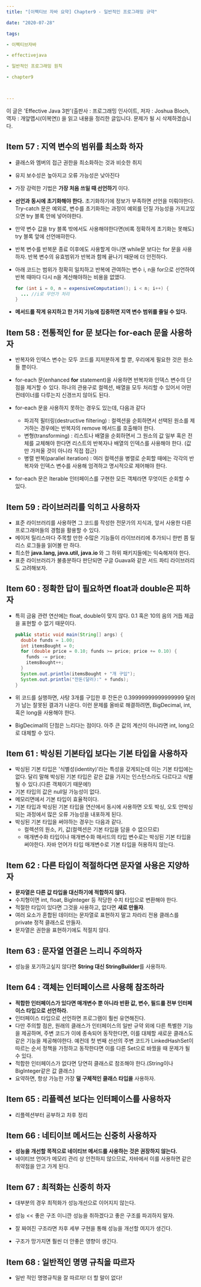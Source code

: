 ```yaml
---
title: "[이펙티브 자바 요약] Chapter9 - 일반적인 프로그래밍 규약"

date: "2020-07-28"

tags:

- 이펙티브자바

- effectivejava

- 일반적인 프로그래밍 원칙

- chapter9



---
```


 이 글은 'Effective Java 3판'(출판사 : 프로그래밍 인사이트, 저자 : Joshua Bloch, 역자 : 개앞맵시(이복연)) 을 읽고 내용을 정리한 글입니다. 문제가 될 시 삭제하겠습니다.



## Item 57 : 지역 변수의 범위를 최소화 하자

- 클래스와 멤버의 접근 권한을 최소화하는 것과 비슷한 취지

- 유지 보수성은 높아지고 오류 가능성은 낮아진다

- 가장 강력한 기법은 <strong>가장 처음 쓰일 때 선언하기</strong> 이다.

- <strong>선언과 동시에 초기화해야 한다.</strong> 초기화하기에 정보가 부족하면 선언을 미뤄야한다. Try-catch 문은 예외로, 변수를 초기화하는 과정이 예외를 던질 가능성을 가지고있으면 try 블록 안에 넣어야한다.

- 만약 변수 값을 try 블록 밖에서도 사용해야한다면(비록 정확하게 초기화는 못해도) try 블록 앞에 선언애햐한다.

- 반복 변수를 반복문 종료 이후에도 사용할게 아니면 while문 보다는 for 문을 사용하자. 반복 변수의 유효범위가 반복과 함께 끝나기 때문에 더 안전하다.

- 아래 코드는 범위가 정확히 일치하고 반복에 관여하는 변수 i, n을 for으로 선언하여 반복 때마다 다시 n을 계산해야하는 비용을 없앴다. 

  ```java
  for (int i = 0, n = expensiveComputation(); i < n; i++) {
    ... //i로 무언가 처리
  }

- <strong>메서드를 작게 유지하고 한 가지 기능에 집중하면 지역 변수 범위를 줄일 수 있다.</strong>



## Item 58 : 전통적인 for 문 보다는 for-each 문을 사용하자

- 반복자와 인덱스 변수는 모두 코드를 지저분하게 할 뿐, 우리에게 필요한 것은 원소들 뿐이다.
- for-each 문(enhanced <strong>for</strong> statement)을 사용하면 반복자와 인덱스 변수의 단점을 제거할 수 있다. 하나의 관용구로 컬렉션, 배열을 모두 처리할 수 있어서 어떤 컨테이너를 다루는지 신경쓰지 않아도 된다.
- for-each 문을 사용하지 못하는 경우도 있는데, 다음과 같다
  - 파괴적 필터링(destructive filtering) : 컬렉션을 순회하면서 선택된 원소를 제거하는 경우에는 반복자의 remove 메서드를 호출해야 한다.
  - 변형(transforming) : 리스트나 배열을 순회하면서 그 원소의 값 일부 혹은 전체를 교체해야 한다면 리스트의 반복자나 배열의 인덱스를 사용해야 한다. (값만 가져올 것이 아니라 직접 접근)
  - 병렬 반복(parallel iteration) : 여러 컬렉션을 병렬로 순회할 때에는 각각의 반복자와 인덱스 변수를 사용해 엄격하고 명시적으로 제어해야 한다.

- for-each 문은 Iterable 인터페이스를 구현한 모든 객체라면 무엇이든 순회할 수 있다.

## Item 59 : 라이브러리를 익히고 사용하자

- 표준 라이브러리를 사용하면 그 코드를 작성한 전문가의 지식과, 앞서 사용한 다른 프로그래머들의 경험을 활용할 수 있다.
- 메이저 릴리스마다 주목할 만한 수많은 기능들이 라이브러리에 추가되니 한번 쯤 릴리스 로그들을 읽어볼 만 하다.
- 최소한 <strong> java.lang, java.util, java.io </strong>와 그 하위 패키지들에는 익숙해져야 한다.
- 표준 라이브러리가 불충분하다 판단되면 구글 Guava와 같은 서드 파티 라이브러리도 고려해보자.



## Item 60 : 정확한 답이 필요하면 float과 double은 피하자

- 특히 금융 관련 연산에는 float, double이 맞지 않다. 0.1 혹은 10의 음의 거듭 제곱을 표현할 수 없기 때문이다.

  ``` java
  public static void main(String[] args) {
    double funds = 1.00;
    int itemsBought = 0;
    for (double price = 0.10; funds >= price; price += 0.10) {
      funds -= price;
      itemsBought++;
    }
    System.out.println(itemsBought + "개 구입");
    System.out.println("잔돈(달러):" + funds);
  }
  ```

- 위 코드를 실행하면, 사탕 3개를 구입한 후 잔돈은 0.39999999999999999 달러가 남는 잘못된 결과가 나온다. 이런 문제를 올바로 해결하려면, BigDecimal, int, 혹은 long을 사용해야 한다.

- BigDecimal의 단점은 느리다는 점이다. 아주 큰 값의 계산이 아니라면 int, long으로 대체할 수 있다.



## Item 61 : 박싱된 기본타입 보다는 기본 타입을 사용하자

- 박싱된 기본 타입은 '식별성(identity)'라는 특성을 갖게되는데 이는 기본 타입에는 없다. 달리 말해 박싱된 기본 타입은 같은 값을 가지는 인스턴스라도 다르다고 식별될 수 있다.(다른 객체이기 때문에!)
- 기본 타입의 값은 null일 가능성이 없다.
- 메모리면에서 기본 타입이 효율적이다.
- 기본 타입과 박싱된 기본 타입을 연산에서 동시에 사용하면 오토 박싱, 오토 언박싱 되는 과정에서 많은 오류 가능성을 내포하게 된다.
- 박싱된 기본 타입을 써야하는 경우는 다음과 같다.
  - 컬렉션의 원소, 키, 값(컬렉션은 기본 타입을 담을 수 없으므로)
  - 매개변수화 타입이나 매개변수화 매서드의 타입 변수로는 박싱된 기본 타입을 써야한다. 자바 언어가 타입 매개변수로 기본 타입을 허용하지 않는다.



## Item 62 : 다른 타입이 적절하다면 문자열 사용은 지양하자

- <strong>문자열은 다른 값 타입을 대신하기에 적합하지 않다.</strong>
- 수치형이면 int, float, BigInteger 등 적당한 수치 타입으로 변환해야 한다.
- 적절한 타입이 있다면 그것을 사용하고, 없다면 <strong>새로 만들자</strong>.
- 여러 요소가 혼합된 데이터는 문자열로 표현하지 말고 차라리 전용 클래스를 private 정적 클래스로 만들자.
- 문자열은 권한을 표현하기에도 적절치 않다.



## Item 63 : 문자열 연결은 느리니 주의하자

- 성능을 포기하고싶지 않다면 <strong>String 대신 StringBuilder</strong>를 사용하자.



## Item 64 : 객체는 인터페이스르 사용해 참조하라

- <strong>적합한 인터페이스가 있다면 매개변수 뿐 아니라 반환 값, 변수, 필드를 전부 인터페이스 타입으로 선언하라.</strong>
- 인터페이스 타입으로 선언하면 프로그램이 훨씬 유연해진다.
- 다만 주의할 점은, 원래의 클래스가 인터페이스의 일반 규약 외에 다른 특별한 기능을 제공하며, 주변 코드가 이에 종속되어 동작한다면, 이를 대체할 새로운 클래스도 같은 기능을 제공해야한다. 예컨데 첫 번째 선선의 주변 코드가 LinkedHashSet이 따르는 순서 정책을 가정하고 동작한다면 이를 다른 Set으로 바꿨을 때 문제가 될 수 있다.
- 적합한 인터페이스가 없다면 당연히 클래스로 참조해야 한다.(String이나 BigInteger같은 값 클래스)
- 요약하면, 항상 가능한 가장 <strong>덜 구체적인 클래스 타입을</strong> 사용하자.



## Item 65 : 리플렉션 보다는 인터페이스를 사용하자

- 리플렉션부터 공부하고 차후 정리



## Item 66 : 네티이브 메서드는 신중히 사용하자

- <strong>성능을 개선할 목적으로 네이티브 메서드를 사용하는 것은 권장하지 않는다.</strong>
- 네이티브 언어가 메모리 관리 상 안전하지 않으므로, 자바에서 이를 사용하면 같은 취약점을 안고 가게 된다.



## Item 67 : 최적화는 신중히 하자

- 대부분의 경우 최적화가 성능개선으로 이어지지 않는다.

- 성능 << 좋은 구조 이니깐 성능을 취하겠다고 좋은 구조를 파괴하지 말자.
- 잘 짜여진 구조라면 차후 세부 구현을 통해 성능을 개선할 여지가 생긴다.
- 구조가 망가지면 훨씬 더 안좋은 영향이 생긴다.



## Item 68 : 일반적인 명명 규칙을 따르자

- 일반 적인 명명규칙을 잘 따르자! 더 할 말이 없다!

